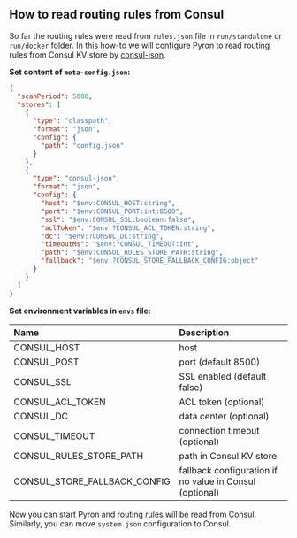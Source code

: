 ## How to read routing rules from Consul

So far the routing rules were read from `rules.json` file in `run/standalone` or `run/docker` folder.
In this how-to we will configure Pyron to read routing rules from Consul KV store by [consul-json](https://github.com/Cloudentity/vertx-tools#meta-custom-stores).

**Set content of `meta-config.json`:**

```json
{
  "scanPeriod": 5000,
  "stores": [
    {
      "type": "classpath",
      "format": "json",
      "config": {
        "path": "config.json"
      }
    },
    {
      "type": "consul-json",
      "format": "json",
      "config": {
        "host": "$env:CONSUL_HOST:string",
        "port": "$env:CONSUL_PORT:int:8500",
        "ssl": "$env:CONSUL_SSL:boolean:false",
        "aclToken": "$env:?CONSUL_ACL_TOKEN:string",
        "dc": "$env:?CONSUL_DC:string",
        "timeoutMs": "$env:?CONSUL_TIMEOUT:int",
        "path": "$env:CONSUL_RULES_STORE_PATH:string",
        "fallback": "$env:?CONSUL_STORE_FALLBACK_CONFIG:object"
      }
    }
  ]
}
```

**Set environment variables in `envs` file:**

| Name                          | Description                                             |
|:------------------------------|:--------------------------------------------------------|
| CONSUL_HOST                   | host                                                    |
| CONSUL_POST                   | port (default 8500)                                     |
| CONSUL_SSL                    | SSL enabled (default false)                             |
| CONSUL_ACL_TOKEN              | ACL token (optional)                                    |
| CONSUL_DC                     | data center (optional)                                  |
| CONSUL_TIMEOUT                | connection timeout (optional)                           |
| CONSUL_RULES_STORE_PATH       | path in Consul KV store                                 |
| CONSUL_STORE_FALLBACK_CONFIG  | fallback configuration if no value in Consul (optional) |

Now you can start Pyron and routing rules will be read from Consul. Similarly, you can move `system.json` configuration to Consul.